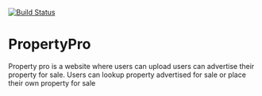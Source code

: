 [![Build Status](https://travis-ci.org/chrismeeky/PropertyPro.svg?branch=master)](https://travis-ci.org/chrismeeky/PropertyPro)
# PropertyPro
Property pro is a website where users can upload users can advertise their property for sale. Users can lookup property advertised for sale or place their own property for sale
